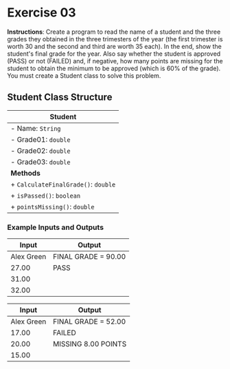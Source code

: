 # Exercise 03
**Instructions**: 
Create a program to read the name of a student and the three grades they obtained in the three trimesters of the year (the first trimester is worth 30 and the second and third are worth 35 each). In the end, show the student's final grade for the year. Also say whether the student is approved (PASS) or not (FAILED) and, if negative, how many points are missing for the student to obtain the minimum to be approved (which is 60% of the grade). You must create a Student class to solve this problem.

## Student Class Structure

| **Student**                         |
|-------------------------------------|
| - Name: `String`                    |
| - Grade01: `double`                 |
| - Grade02: `double`                 |
| - Grade03: `double`                 |
| **Methods**                         |
| + `CalculateFinalGrade()`: `double` |
| + `isPassed()`: `boolean`           |
| + `pointsMissing()`: `double`       |

### Example Inputs and Outputs

| **Input**  | **Output**          |
|------------|---------------------|
| Alex Green | FINAL GRADE = 90.00 |
| 27.00      | PASS                |
| 31.00      |                     |
| 32.00      |                     |

| **Input**  | **Output**          |
|------------|---------------------|
| Alex Green | FINAL GRADE = 52.00 |
| 17.00      | FAILED              |
| 20.00      | MISSING 8.00 POINTS |
| 15.00      |                     |
